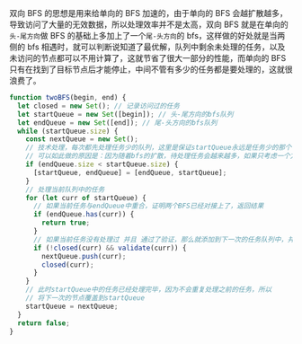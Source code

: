 双向 BFS 的思想是用来给单向的 BFS 加速的，由于单向的 BFS 会越扩散越多，导致访问了大量的无效数据，所以处理效率并不是太高，双向 BFS 就是在单向的`头-尾方向`做 BFS 的基础上多加上了一个`尾-头方向`的 bfs，这样做的好处就是当两侧的 bfs 相遇时，就可以判断说知道了最优解，队列中剩余未处理的任务，以及未访问的节点都可以不用计算了，这就节省了很大一部分的性能，而单向的 BFS 只有在找到了目标节点后才能停止，中间不管有多少的任务都是要处理的，这就很浪费了。

```js
function twoBFS(begin, end) {
  let closed = new Set(); // 记录访问过的任务
  let startQueue = new Set([begin]); // 头-尾方向的bfs队列
  let endQueue = new Set([end]); // 尾-头方向的bfs队列
  while (startQueue.size) {
    const nextQueue = new Set();
    // 技术处理，每次都先处理任务少的队列，这里是保证startQueue永远是任务少的那个
    // 可以如此做的原因是：因为随着bfs的扩散，待处理任务会越来越多，如果只考虑一个方向的话那么另一个方向就没有处理的机会了，如果两侧同时处理的话，又需要处理太多的边界条件，所以采用每次处理两个任务队列中拥有较少任务的队列，可以保证两侧的bfs都有机会处理，理想情况基本应该是1:1的比例
    if (endQueue.size < startQueue.size) {
      [startQueue, endQueue] = [endQueue, startQueue];
    }
    // 处理当前队列中的任务
    for (let curr of startQueue) {
      // 如果当前任务与endQueue中重合，证明两个BFS已经对接上了，返回结果
      if (endQueue.has(curr)) {
        return true;
      }
      // 如果当前任务没有处理过 并且 通过了验证，那么就添加到下一次的任务队列中，并且标记已访问
      if (!closed(curr) && validate(curr)) {
        nextQueue.push(curr);
        closed(curr);
      }
    }
    // 此时startQueue中的任务已经处理完毕，因为不会重复处理之前的任务，所以
    // 将下一次的节点覆盖到startQueue
    startQueue = nextQueue;
  }
  return false;
}
```
